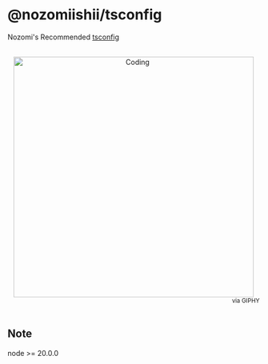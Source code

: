 # @nozomiishii/tsconfig

Nozomi's Recommended [tsconfig](https://www.typescriptlang.org/tsconfig)

<!-- Main Image -->
<br>
<div align="center">
  <img src="https://media.giphy.com/media/zWpm4CRynyYrC/giphy.gif" alt="Coding" width="480" />
</div>
<div align="right">
  <small>via GIPHY</small>
</div>
<br>

## Note

node >= 20.0.0
